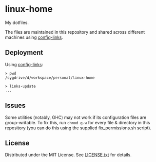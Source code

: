 linux-home
==========

My dotfiles.

The files are maintained in this repository and shared across different
machines using [config-links].

[config-links]: https://github.com/egor-tensin/config-links

Deployment
----------

Using [config-links]:

    > pwd
    /cygdrive/d/workspace/personal/linux-home

    > links-update
    ...

Issues
------

Some utilities (notably, GHC) may not work if its configuration files are
group-writable.
To fix this, run `chmod g-w` for every file & directory in this repository (you
can do this using the supplied fix_permissions.sh script).

License
-------
Distributed under the MIT License.
See [LICENSE.txt] for details.

[LICENSE.txt]: LICENSE.txt
